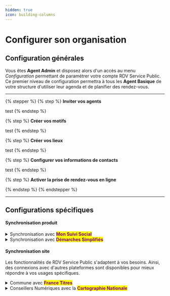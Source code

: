 ```yaml
---
hidden: true
icon: building-columns
---
```


# Configurer son organisation

## Configuration générales

Vous êtes **Agent Admin** et disposez alors d'un accès au menu _Configuration_ permettant de paramétrer votre compte RDV Service Public. Ce premier niveau de configuration permettra à tous les **Agent Basique** de votre structure d'utiliser leur agenda et de planifier des rendez-vous.&#x20;

***

{% stepper %}
{% step %}
**Inviter vos agents**&#x20;

test
{% endstep %}

{% step %}
**Créer vos motifs**&#x20;

test
{% endstep %}

{% step %}
**Créer vos lieux**&#x20;

test
{% endstep %}

{% step %}
**Configurer vos informations de contacts**

test
{% endstep %}

{% step %}
**Activer la prise de rendez-vous en ligne**&#x20;


{% endstep %}
{% endstepper %}

***

## Configurations spécifiques

#### Synchronisation produit&#x20;

<details>

<summary>Synchronisation avec <mark style="color:purple;"><strong>Mon Suivi Social</strong></mark> </summary>



</details>

<details>

<summary>Synchronisation avec <mark style="color:purple;"><strong>Démarches Simplifiés</strong></mark></summary>



</details>

#### Synchronisation site&#x20;

Les fonctionnalités de RDV Service Public s'adaptent à vos besoins. Ainsi, des connexions avec d'autres plateformes sont disponibles pour mieux répondre à vos usages spécifiques.

<details>

<summary>Commune avec <mark style="color:purple;"><strong>France Titres</strong></mark></summary>

Relier vos motifs RDV Service Public au portail France Titres&#x20;

[➡️ Consulter le tutoriel](https://scribehow.com/shared/Configurez_votre_organisation_sur_RDV_Service_Public_DR__Xjgc9TCtSaSmotYxkSguPg)

</details>

<details>

<summary>Conseillers Numériques avec la <mark style="color:purple;"><strong>Cartographie Nationale</strong></mark></summary>

Lorsque la prise de rendez-vous en ligne est activée dans vos motifs sur RDV Service Public, vos disponibilités apparaitront automatiquement sur la [Cartographie](https://www.conseiller-numerique.gouv.fr/).&#x20;

</details>



